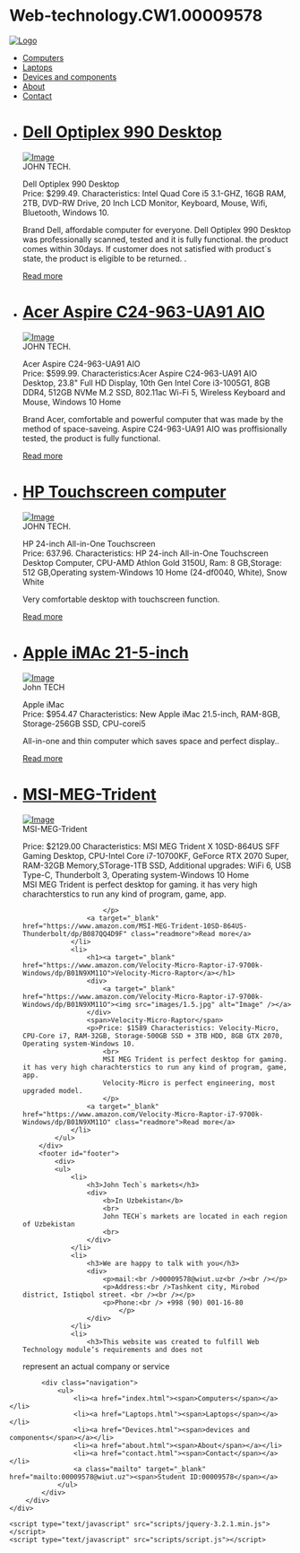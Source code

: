 # Web-technology.CW1.00009578
<!DOCTYPE html>
<html>
<head>
	<meta charset="UTF-8" />
	<title>John tech</title>
	<link rel="stylesheet" type="text/css" href="css/style.css" />
</head>
<body>
	<div id="page">
		<div id="header">
			<div>
				<a href="index.html"><img src="images/logo2.png" alt="Logo" /></a>
			</div>
			<nav class="navigation">
			<ul>
				<li class="current"><a href="index.html">Computers</a></li>
				<li><a href="Laptops.html">Laptops</a></li>
				<li><a href="Devices.html">Devices and components</a></li>
				<li><a href="about.html">About</a></li>
				<li><a href="contact.html">Contact</a></li>
			</ul>
			</nav>
		</div>
		<div id="body">
			<ul>
				<li>
					<h1><a target="_blank" href="https://www.amazon.com/Dell-Optiplex-990-Desktop-Computer/dp/B07TW8QHZS/ref=zg_bs_565098_10?_encoding=UTF8&psc=1&refRID=K1PFFP0X9QYDX2QBDFKS">Dell Optiplex 990 Desktop</a></h1>
					<div>
						<a target="_blank" href="https://www.amazon.com/Dell-Optiplex-990-Desktop-Computer/dp/B07TW8QHZS/ref=zg_bs_565098_10?_encoding=UTF8&psc=1&refRID=K1PFFP0X9QYDX2QBDFKS"><img src="images/1.jpg" alt="Image" /></a>
					</div>
					<span>JOHN TECH.</span>
					<p>Dell Optiplex 990 Desktop
						<br>
						Price: $299.49.
						Characteristics:
					Intel Quad Core i5 3.1-GHZ, 16GB RAM, 2TB, DVD-RW Drive, 20 Inch LCD Monitor, Keyboard, Mouse, Wifi, Bluetooth, Windows 10.</p>
					<p>Brand Dell, affordable computer for everyone. Dell Optiplex 990 Desktop was professionally scanned, tested and it is fully functional. the  product comes within 30days. If customer does not satisfied with product`s state, the product is eligible to be returned.   .</p>
					<a target="_blank" href="https://www.amazon.com/Dell-Optiplex-990-Desktop-Computer/dp/B07TW8QHZS/ref=zg_bs_565098_10?_encoding=UTF8&psc=1&refRID=K1PFFP0X9QYDX2QBDFKS" class="readmore">Read more</a>
				</li>
				<li>
					<h1><a target="_blank" href="https://www.amazon.com/Acer-C24-963-UA91-i3-1005G1-802-11ac-Wireless/dp/B088HFS3M5/ref=zg_bs_565098_11?_encoding=UTF8&psc=1&refRID=K1PFFP0X9QYDX2QBDFKS">Acer Aspire C24-963-UA91 AIO</a></h1>
					<div>
						<a target="_blank" href="https://www.amazon.com/Acer-C24-963-UA91-i3-1005G1-802-11ac-Wireless/dp/B088HFS3M5/ref=zg_bs_565098_11?_encoding=UTF8&psc=1&refRID=K1PFFP0X9QYDX2QBDFKS"><img src="images/1.1.jpg" alt="Image" /></a>
					</div>
					<span>JOHN TECH.</span>
					<p>Acer Aspire C24-963-UA91 AIO
						<br>
						Price: $599.99. Characteristics:Acer Aspire C24-963-UA91 AIO Desktop, 23.8" Full HD Display, 10th Gen Intel Core i3-1005G1, 8GB DDR4, 512GB NVMe M.2 SSD, 802.11ac Wi-Fi 5, Wireless Keyboard and Mouse, Windows 10 Home</p>
					<p>Brand Acer, comfortable and powerful computer that was made by the method of space-saveing. Aspire C24-963-UA91 AIO was proffisionally tested, the product is fully functional.</p>
					<a target="_blank" href="https://www.amazon.com/Acer-C24-963-UA91-i3-1005G1-802-11ac-Wireless/dp/B088HFS3M5/ref=zg_bs_565098_11?_encoding=UTF8&psc=1&refRID=K1PFFP0X9QYDX2QBDFKS" class="readmore">Read more</a>
				</li>
				<li>
					<h1><a target="_blank" href="https://www.amazon.com/HP-Touchscreen-Computer-Processor-24-df0040/dp/B0849GWW1D/ref=zg_bs_565098_37?_encoding=UTF8&psc=1&refRID=K1PFFP0X9QYDX2QBDFKS">HP Touchscreen computer</a></h1>
					<div>
						<a target="_blank" href="https://www.amazon.com/HP-Touchscreen-Computer-Processor-24-df0040/dp/B0849GWW1D/ref=zg_bs_565098_37?_encoding=UTF8&psc=1&refRID=K1PFFP0X9QYDX2QBDFKS"><img src="images/1.2.jpg" alt="Image" /></a>
					</div>
					<span>JOHN TECH.</span>
					<p>HP 24-inch All-in-One Touchscreen
						<br>
						Price: 637.96. Characteristics: HP 24-inch All-in-One Touchscreen Desktop Computer, CPU-AMD Athlon Gold 3150U, Ram: 8 GB,Storage: 512 GB,Operating system-Windows 10 Home (24-df0040, White), Snow White</p>
					<p>Very comfortable desktop with touchscreen function.</p>
					<a target="_blank" href="https://www.amazon.com/HP-Touchscreen-Computer-Processor-24-df0040/dp/B0849GWW1D/ref=zg_bs_565098_37?_encoding=UTF8&psc=1&refRID=K1PFFP0X9QYDX2QBDFKS" class="readmore">Read more</a>
				</li>
				<li>
					<h1><a target="_blank" href="https://www.amazon.com/Apple-iMac-21-5-inch-256GB-Storage/dp/B08F92GZG7/ref=zg_bs_565098_90?_encoding=UTF8&psc=1&refRID=3DQ6E1QJZJ3SFRW2Y6FC">Apple iMAc 21-5-inch</a></h1>
					<div>
						<a target="_blank" href="https://www.amazon.com/Apple-iMac-21-5-inch-256GB-Storage/dp/B08F92GZG7/ref=zg_bs_565098_90?_encoding=UTF8&psc=1&refRID=3DQ6E1QJZJ3SFRW2Y6FC"><img src="images/1.3.jpg" alt="Image" /></a>
					</div>
					<span>John TECH</span>
					<p>Apple iMac
						<br>
						Price: $954.47
						Characteristics: New Apple iMac 21.5-inch, RAM-8GB, Storage-256GB SSD, CPU-corei5</p>
					<p>All-in-one and thin computer which saves space and perfect display..</p>
					<a target="_blank" href="https://www.amazon.com/Apple-iMac-21-5-inch-256GB-Storage/dp/B08F92GZG7/ref=zg_bs_565098_90?_encoding=UTF8&psc=1&refRID=3DQ6E1QJZJ3SFRW2Y6FC" class="readmore">Read more</a>
				</li>
				<li>
					<h1><a target="_blank" href="https://www.amazon.com/MSI-MEG-Trident-10SD-864US-Thunderbolt/dp/B087QQ4D9F">MSI-MEG-Trident</a></h1>
					<div>
						<a target="_blank" href="https://www.amazon.com/MSI-MEG-Trident-10SD-864US-Thunderbolt/dp/B087QQ4D9F"><img src="images/1.4.jpg" alt="Image" /></a>
					</div>
					<span>MSI-MEG-Trident</span>
					<p>Price: $2129.00 Characteristics: MSI MEG Trident X 10SD-864US SFF Gaming Desktop, CPU-Intel Core i7-10700KF, GeForce RTX 2070 Super, RAM-32GB Memory,STorage-1TB SSD, Additional upgrades: WiFi 6, USB Type-C, Thunderbolt 3, Operating system-Windows 10 Home
						<br>
						MSI MEG Trident is perfect desktop for gaming. it has very high charachterstics to run any kind of program, game, app.
						
						</p>
					<a target="_blank" href="https://www.amazon.com/MSI-MEG-Trident-10SD-864US-Thunderbolt/dp/B087QQ4D9F" class="readmore">Read more</a>
				</li>
				<li>
					<h1><a target="_blank" href="https://www.amazon.com/Velocity-Micro-Raptor-i7-9700k-Windows/dp/B01N9XM11O">Velocity-Micro-Raptor</a></h1>
					<div>
						<a target="_blank" href="https://www.amazon.com/Velocity-Micro-Raptor-i7-9700k-Windows/dp/B01N9XM11O"><img src="images/1.5.jpg" alt="Image" /></a>
					</div>
					<span>Velocity-Micro-Raptor</span>
					<p>Price: $1589 Characteristics: Velocity-Micro, CPU-Core i7, RAM-32GB, Storage-500GB SSD + 3TB HDD, 8GB GTX 2070, Operating system-Windows 10.
						<br>
						MSI MEG Trident is perfect desktop for gaming. it has very high charachterstics to run any kind of program, game, app.
						Velocity-Micro is perfect engineering, most upgraded model.
						</p>
					<a target="_blank" href="https://www.amazon.com/Velocity-Micro-Raptor-i7-9700k-Windows/dp/B01N9XM11O" class="readmore">Read more</a>
				</li>
			</ul>
		</div>
		<footer id="footer">
			<div>
			<ul>
				<li>
					<h3>John Tech`s markets</h3>
					<div>
						<b>In Uzbekistan</b>						
						<br>
						John TECH`s markets are located in each region of Uzbekistan						
						<br>						
					</div>
				</li>
				<li>
					<h3>We are happy to talk with you</h3>
					<div>
						<p>mail:<br />00009578@wiut.uz<br /><br /></p>
						<p>Address:<br />Tashkent city, Mirobod district, Istiqbol street. <br /><br /></p>
						<p>Phone:<br /> +998 (90) 001-16-80
							</p>
					</div>
				</li>
				<li>
					<h3>This website was created to fulfill Web Technology module’s requirements and does not
represent an actual company or service</h3>
				</li>
			</ul>
		</div>

			<div class="navigation">
				<ul>
					<li><a href="index.html"><span>Computers</span></a></li>
					<li><a href="Laptops.html"><span>Laptops</span></a></li>
					<li><a href="Devices.html"><span>devices and components</span></a></li>
					<li><a href="about.html"><span>About</span></a></li>
					<li><a href="contact.html"><span>Contact</span></a></li>								
					<a class="mailto" target="_blank" href="mailto:00009578@wiut.uz"><span>Student ID:00009578</span></a>
				</ul>
			</div>
		</div>
	</div>
	
	<script type="text/javascript" src="scripts/jquery-3.2.1.min.js"></script>
	<script type="text/javascript" src="scripts/script.js"></script>

</body>
</html>
